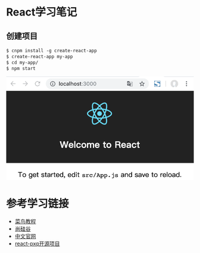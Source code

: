 # React学习笔记
## 创建项目
```
$ cnpm install -g create-react-app
$ create-react-app my-app
$ cd my-app/
$ npm start
```
![](效果图/1.png)


# 参考学习链接
* [菜鸟教程](https://www.runoob.com/react/react-install.html)
* [尚硅谷](https://www.bilibili.com/video/av51174155?from=search&seid=15105180625631138353)
* [中文官网](https://zh-hans.reactjs.org/)
* [react-pxq开源项目](https://github.com/bailicangdu/react-pxq)
